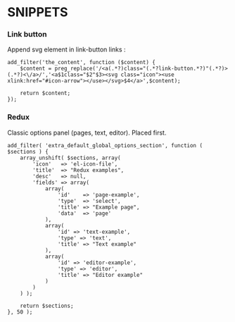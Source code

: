 # SNIPPETS
### Link button
Append svg element in link-button links :
```
add_filter('the_content', function ($content) {
	$content = preg_replace('/<a(.*?)class="(.*?link-button.*?)"(.*?)>(.*?)<\/a>/','<a$1class="$2"$3><svg class="icon"><use xlink:href="#icon-arrow"></use></svg>$4</a>',$content);

	return $content;
});
```


### Redux
Classic options panel (pages, text, editor). Placed first.
```
add_filter( 'extra_default_global_options_section', function ( $sections ) {
	array_unshift( $sections, array(
		'icon'   => 'el-icon-file',
		'title'  => "Redux examples",
		'desc'   => null,
		'fields' => array(
			array(
				'id'    => 'page-example',
				'type'  => 'select',
				'title' => "Example page",
				'data'  => 'page'
			),
			array(
				'id' => 'text-example',
				'type' => 'text',
				'title' => "Text example"
			),
			array(
				'id' => 'editor-example',
				'type' => 'editor',
				'title' => "Editor example"
			)
		)
	) );

	return $sections;
}, 50 );
```
